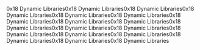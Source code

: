 0x18 Dynamic Libraries0x18 Dynamic Libraries0x18 Dynamic Libraries0x18 Dynamic Libraries0x18 Dynamic Libraries0x18 Dynamic Libraries0x18 Dynamic Libraries0x18 Dynamic Libraries0x18 Dynamic Libraries0x18 Dynamic Libraries0x18 Dynamic Libraries0x18 Dynamic Libraries0x18 Dynamic Libraries0x18 Dynamic Libraries0x18 Dynamic Libraries0x18 Dynamic Libraries0x18 Dynamic Libraries0x18 Dynamic Libraries
